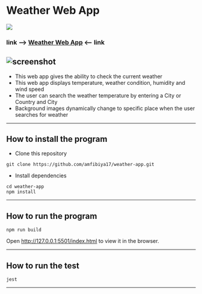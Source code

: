 Weather Web App
===

![](https://img.shields.io/badge/Coverage-100%25-83A603.svg?prefix=$coverage$)

### link --> [Weather Web App](http://weather--app.s3-website.eu-west-2.amazonaws.com/) <-- link

![screenshot](https://i.postimg.cc/762mT672/Screenshot.png)
---

- This web app gives the ability to check the current weather
- This web app displays temperature, weather condition, humidity and wind speed
- The user can search the weather temperature by entering a City or Country and City
- Background images dynamically change to specific place when the user searches for weather

---

## How to install the program

- Clone this repository 
```
git clone https://github.com/amfibiya17/weather-app.git
```

- Install dependencies
```
cd weather-app
npm install
```

---

## How to run the program

```
npm run build
```
Open http://127.0.0.1:5501/index.html to view it in the browser.

---

## How to run the test

```
jest
```

---

